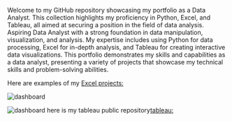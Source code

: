 Welcome to my GitHub repository showcasing my portfolio as a Data Analyst. 
This collection highlights my proficiency in Python, Excel, and Tableau, all aimed at securing a position in the field of data analysis.
Aspiring Data Analyst with a strong foundation in data manipulation, visualization, and analysis. 
My expertise includes using Python for data processing, Excel for in-depth analysis, and Tableau for creating interactive data visualizations. This portfolio demonstrates my skills and capabilities as a data analyst, presenting a variety of projects that showcase my technical skills and problem-solving abilities.

Here are examples of my [Excel projects:](Excel_Project)

![dashboard](https://github.com/Dzikri12/Data_science/assets/57166971/291edd9a-920b-4065-a49c-de1d0613b0e8)

![dashboard](https://github.com/Dzikri12/Data_science/assets/57166971/f4bb1cac-8f31-437e-981c-e4f6fde998ad)
here is my tableau public repository[tableau:](https://public.tableau.com/app/profile/dzikri2136)
